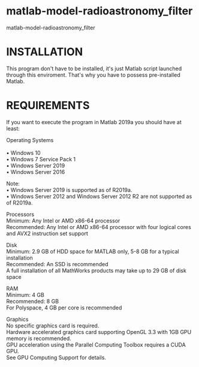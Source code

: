 # matlab-model-radioastronomy_filter
 matlab-model-radioastronomy_filter
 
# INSTALLATION
This program don't have to be installed, it's just Matlab script launched through this enviroment. That's why you have to possess pre-installed Matlab.

# REQUIREMENTS

If you want to execute the program in Matlab 2019a you should have at least:

Operating Systems<br/>  
• Windows 10<br/>
• Windows 7 Service Pack 1 <br/>
• Windows Server 2019<br/>
• Windows Server 2016<br/>

Note:<br/>
• Windows Server 2019 is supported as of R2019a.<br/>
• Windows Server 2012 and Windows Server 2012 R2 are not supported as of R2019a.<br/>

Processors<br/>
Minimum: Any Intel or AMD x86-64 processor<br/>
Recommended: Any Intel or AMD x86-64 processor with four logical cores and AVX2 instruction set support<br/>

Disk<br/>
Minimum: 2.9 GB of HDD space for MATLAB only, 5-8 GB for a typical installation<br/>
Recommended: An SSD is recommended<br/>
A full installation of all MathWorks products may take up to 29 GB of disk space<br/>

RAM<br/>
Minimum: 4 GB<br/>
Recommended: 8 GB<br/>
For Polyspace, 4 GB per core is recommended<br/>

Graphics<br/>
No specific graphics card is required.<br/>
Hardware accelerated graphics card supporting OpenGL 3.3 with 1GB GPU memory is recommended.<br/>
GPU acceleration using the Parallel Computing Toolbox requires a CUDA GPU.<br/>
See GPU Computing Support for details.
